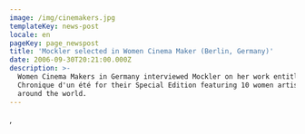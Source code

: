 ```yaml
---
image: /img/cinemakers.jpg
templateKey: news-post
locale: en
pageKey: page_newspost
title: 'Mockler selected in Women Cinema Maker (Berlin, Germany)'
date: 2006-09-30T20:21:00.000Z
description: >-
  Women Cinema Makers in Germany interviewed Mockler on her work entitled
  Chronique d'un été for their Special Edition featuring 10 women artist from
  around the world.
---
```

,
